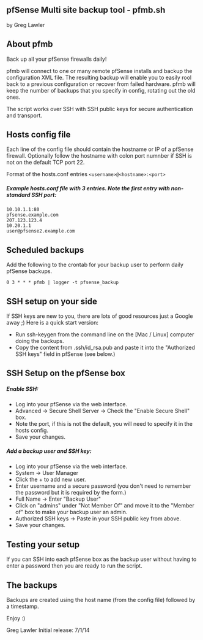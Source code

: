 ## pfSense Multi site backup tool - pfmb.sh
by Greg Lawler

## About pfmb
Back up all your pfSense firewalls daily!

pfmb will connect to one or many remote pfSense installs and backup the configuration XML file.
The resulting backup will enable you to easily rool back to a previous configuration or recover from failed hardware.
pfmb will keep the number of backups that you specify in config, rotating out the old ones.

The script works over SSH with SSH public keys for secure authentication and transport.

## Hosts config file ##
Each line of the config file should contain the hostname or IP of a pfSense firewall. 
Optionally follow the hostname with colon port numnber if SSH is not on the default TCP port 22.

Format of the hosts.conf entries `<username>@<hostname>:<port>`

##### Example hosts.conf file with 3 entries. Note the first entry with non-standard SSH port:
```
10.10.1.1:80
pfsense.example.com
207.123.123.4
10.20.1.1
user@pfsense2.example.com
```

## Scheduled backups ##
Add the following to the crontab for your backup user to perform daily pfSense backups.

```0 3 * * * pfmb | logger -t pfsense_backup```

## SSH setup on your side ##
If SSH keys are new to you, there are lots of good resources just a Google away ;)
Here is a quick start version:
- Run ssh-keygen from the command line on the [Mac / Linux] computer doing the backups.
- Copy the content from .ssh/id_rsa.pub and paste it into the "Authorized SSH keys" field in pfSense (see below.)

## SSH Setup on the pfSense box ##

##### Enable SSH:
- Log into your pfSense via the web interface.
- Advanced -> Secure Shell Server -> Check the "Enable Secure Shell" box.
- Note the port, if this is not the default, you will need to specify it in the hosts config.
- Save your changes.

##### Add a backup user and SSH key:

- Log into your pfSense via the web interface.
- System -> User Manager
- Click the + to add new user.
- Enter username and a secure password (you don't need to remember the password but it is required by the form.)
- Full Name -> Enter "Backup User"
- Click on "admins" under "Not Member Of" and move it to the "Member of" box to make your backup user an admin.
- Authorized SSH keys -> Paste in your SSH public key from above.
- Save your changes.

## Testing your setup ##
If you can SSH into each pfSense box as the backup user without having to enter a password then you are ready to run the script.

## The backups ##
Backups are created using the host name (from the config file) followed by a timestamp.

Enjoy :)

Greg Lawler
Initial release: 7/1/14
